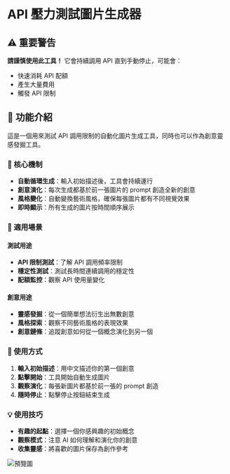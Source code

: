 # API 壓力測試圖片生成器

## ⚠️ 重要警告

**請謹慎使用此工具！** 它會持續調用 API 直到手動停止，可能會：
- 快速消耗 API 配額
- 產生大量費用
- 觸發 API 限制

## 📖 功能介紹

這是一個用來測試 API 調用限制的自動化圖片生成工具，同時也可以作為創意靈感發掘工具。

### 🔄 核心機制

- **自動循環生成**：輸入初始描述後，工具會持續運行
- **創意演化**：每次生成都基於前一張圖片的 prompt 創造全新的創意
- **風格變化**：自動變換藝術風格，確保每張圖片都有不同視覺效果
- **即時顯示**：所有生成的圖片按時間順序展示

### 🎨 適用場景

#### 測試用途
- **API 限制測試**：了解 API 調用頻率限制
- **穩定性測試**：測試長時間連續調用的穩定性
- **配額監控**：觀察 API 使用量變化

#### 創意用途  
- **靈感發掘**：從一個簡單想法衍生出無數創意
- **風格探索**：觀察不同藝術風格的表現效果
- **創意鏈條**：追蹤創意如何從一個概念演化到另一個

### 🚀 使用方式

1. **輸入初始描述**：用中文描述你的第一個創意
2. **點擊開始**：工具開始自動生成圖片
3. **觀察演化**：每張新圖片都基於前一張的 prompt 創造
4. **隨時停止**：點擊停止按鈕結束生成

### 💡 使用技巧

- **有趣的起點**：選擇一個你感興趣的初始概念
- **觀察模式**：注意 AI 如何理解和演化你的創意
- **收集靈感**：將喜歡的圖片保存為創作參考

![預覽圖](./preview.jpg)